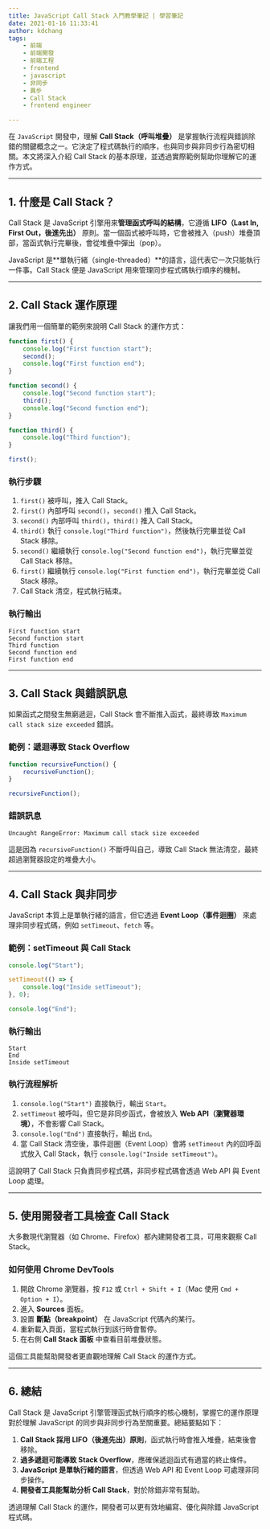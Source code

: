 ```yaml
---
title: JavaScript Call Stack 入門教學筆記 | 學習筆記
date: 2021-01-16 11:33:41
author: kdchang
tags: 
    - 前端
    - 前端開發
    - 前端工程
    - frontend
    - javascript
    - 非同步
    - 異步
    - Call Stack
    - frontend engineer

---
```


在 `JavaScript` 開發中，理解 **Call Stack（呼叫堆疊）** 是掌握執行流程與錯誤除錯的關鍵概念之一。它決定了程式碼執行的順序，也與同步與非同步行為密切相關。本文將深入介紹 Call Stack 的基本原理，並透過實際範例幫助你理解它的運作方式。

---

## **1. 什麼是 Call Stack？**

Call Stack 是 JavaScript 引擎用來**管理函式呼叫的結構**，它遵循 **LIFO（Last In, First Out，後進先出）** 原則。當一個函式被呼叫時，它會被推入（push）堆疊頂部，當函式執行完畢後，會從堆疊中彈出（pop）。

JavaScript 是**單執行緒（single-threaded）**的語言，這代表它一次只能執行一件事。Call Stack 便是 JavaScript 用來管理同步程式碼執行順序的機制。

---

## **2. Call Stack 運作原理**
讓我們用一個簡單的範例來說明 Call Stack 的運作方式：

```javascript
function first() {
    console.log("First function start");
    second();
    console.log("First function end");
}

function second() {
    console.log("Second function start");
    third();
    console.log("Second function end");
}

function third() {
    console.log("Third function");
}

first();
```

### **執行步驟**
1. `first()` 被呼叫，推入 Call Stack。
2. `first()` 內部呼叫 `second()`，`second()` 推入 Call Stack。
3. `second()` 內部呼叫 `third()`，`third()` 推入 Call Stack。
4. `third()` 執行 `console.log("Third function")`，然後執行完畢並從 Call Stack 移除。
5. `second()` 繼續執行 `console.log("Second function end")`，執行完畢並從 Call Stack 移除。
6. `first()` 繼續執行 `console.log("First function end")`，執行完畢並從 Call Stack 移除。
7. Call Stack 清空，程式執行結束。

### **執行輸出**
```
First function start
Second function start
Third function
Second function end
First function end
```

---

## **3. Call Stack 與錯誤訊息**
如果函式之間發生無窮遞迴，Call Stack 會不斷推入函式，最終導致 `Maximum call stack size exceeded` 錯誤。

### **範例：遞迴導致 Stack Overflow**
```javascript
function recursiveFunction() {
    recursiveFunction();
}

recursiveFunction();
```

### **錯誤訊息**
```
Uncaught RangeError: Maximum call stack size exceeded
```
這是因為 `recursiveFunction()` 不斷呼叫自己，導致 Call Stack 無法清空，最終超過瀏覽器設定的堆疊大小。

---

## **4. Call Stack 與非同步**
JavaScript 本質上是單執行緒的語言，但它透過 **Event Loop（事件迴圈）** 來處理非同步程式碼，例如 `setTimeout`、`fetch` 等。

### **範例：setTimeout 與 Call Stack**
```javascript
console.log("Start");

setTimeout(() => {
    console.log("Inside setTimeout");
}, 0);

console.log("End");
```

### **執行輸出**
```
Start
End
Inside setTimeout
```

### **執行流程解析**
1. `console.log("Start")` 直接執行，輸出 `Start`。
2. `setTimeout` 被呼叫，但它是非同步函式，會被放入 **Web API（瀏覽器環境）**，不會影響 Call Stack。
3. `console.log("End")` 直接執行，輸出 `End`。
4. 當 Call Stack 清空後，事件迴圈（Event Loop）會將 `setTimeout` 內的回呼函式放入 Call Stack，執行 `console.log("Inside setTimeout")`。

這說明了 Call Stack 只負責同步程式碼，非同步程式碼會透過 Web API 與 Event Loop 處理。

---

## **5. 使用開發者工具檢查 Call Stack**
大多數現代瀏覽器（如 Chrome、Firefox）都內建開發者工具，可用來觀察 Call Stack。

### **如何使用 Chrome DevTools**
1. 開啟 Chrome 瀏覽器，按 `F12` 或 `Ctrl + Shift + I`（Mac 使用 `Cmd + Option + I`）。
2. 進入 **Sources** 面板。
3. 設置 **斷點（breakpoint）** 在 JavaScript 代碼內的某行。
4. 重新載入頁面，當程式執行到該行時會暫停。
5. 在右側 **Call Stack 面板** 中查看目前堆疊狀態。

這個工具能幫助開發者更直觀地理解 Call Stack 的運作方式。

---

## **6. 總結**
Call Stack 是 JavaScript 引擎管理函式執行順序的核心機制，掌握它的運作原理對於理解 JavaScript 的同步與非同步行為至關重要。總結要點如下：

1. **Call Stack 採用 LIFO（後進先出）原則**，函式執行時會推入堆疊，結束後會移除。
2. **過多遞迴可能導致 Stack Overflow**，應確保遞迴函式有適當的終止條件。
3. **JavaScript 是單執行緒的語言**，但透過 Web API 和 Event Loop 可處理非同步操作。
4. **開發者工具能幫助分析 Call Stack**，對於除錯非常有幫助。

透過理解 Call Stack 的運作，開發者可以更有效地編寫、優化與除錯 JavaScript 程式碼。